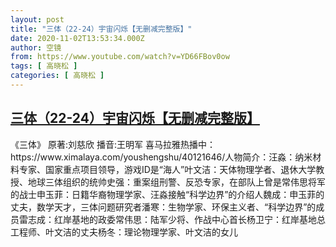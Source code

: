 ```yaml
---
layout: post
title: "三体（22-24）宇宙闪烁【无删减完整版】"
date: 2020-11-02T13:53:34.000Z
author: 空镜
from: https://www.youtube.com/watch?v=YD66FBov0ow
tags: [ 高晓松 ]
categories: [ 高晓松 ]
---
```

<!--1604325214000-->
[三体（22-24）宇宙闪烁【无删减完整版】](https://www.youtube.com/watch?v=YD66FBov0ow)
------

<div>
《三体》     原著:刘慈欣       播音:王明军  喜马拉雅热播中：https://www.ximalaya.com/youshengshu/40121646/人物简介：汪淼：纳米材料专家、国家重点项目领导，游戏ID是“海人”叶文洁：天体物理学者、退休大学教授、地球三体组织的统帅史强：重案组刑警、反恐专家，在部队上曾是常伟思将军的战士申玉菲：日籍华裔物理学家、汪淼接触“科学边界”的介绍人魏成：申玉菲的丈夫，数学天才，三体问题研究者潘寒：生物学家、环保主义者、“科学边界”的成员雷志成：红岸基地的政委常伟思：陆军少将、作战中心首长杨卫宁：红岸基地总工程师、叶文洁的丈夫杨冬：理论物理学家、叶文洁的女儿
</div>
